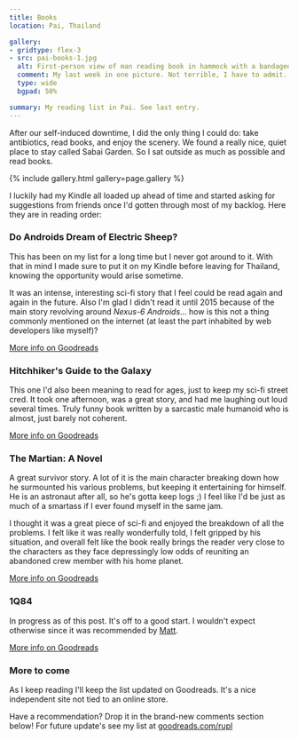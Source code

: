 ```yaml
---
title: Books
location: Pai, Thailand

gallery:
- gridtype: flex-3
- src: pai-books-1.jpg
  alt: First-person view of man reading book in hammock with a bandaged leg.
  comment: My last week in one picture. Not terrible, I have to admit.
  type: wide
  bgpad: 50%

summary: My reading list in Pai. See last entry.
---
```


After our self-induced downtime, I did the only thing I could do: take antibiotics, read books, and enjoy the scenery. We found a really nice, quiet place to stay called Sabai Garden. So I sat outside as much as possible and read books.

{% include gallery.html gallery=page.gallery %}

I luckily had my Kindle all loaded up ahead of time and started asking for suggestions from friends once I'd gotten through most of my backlog. Here they are in reading order:

### Do Androids Dream of Electric Sheep?

This has been on my list for a long time but I never got around to it. With that in mind I made sure to put it on my Kindle before leaving for Thailand, knowing the opportunity would arise sometime.

It was an intense, interesting sci-fi story that I feel could be read again and again in the future. Also I'm glad I didn't read it until 2015 because of the main story revolving around _Nexus-6 Androids_... how is this not a thing commonly mentioned on the internet (at least the part inhabited by web developers like myself)?

[More info on Goodreads](https://www.goodreads.com/book/show/7028848-do-androids-dream-of-electric-sheep)

### Hitchhiker's Guide to the Galaxy

This one I'd also been meaning to read for ages, just to keep my sci-fi street cred. It took one afternoon, was a great story, and had me laughing out loud several times. Truly funny book written by a sarcastic male humanoid who is almost, just barely not coherent.

[More info on Goodreads](https://www.goodreads.com/book/show/13535914-the-hitchhiker-s-guide-to-the-galaxy)

### The Martian: A Novel

A great survivor story. A lot of it is the main character breaking down how he surmounted his various problems, but keeping it entertaining for himself. He is an astronaut after all, so he's gotta keep logs ;) I feel like I'd be just as much of a smartass if I ever found myself in the same jam.

I thought it was a great piece of sci-fi and enjoyed the breakdown of all the problems. I felt like it was really wonderfully told, I felt gripped by his situation, and overall felt like the book really brings the reader very close to the characters as they face depressingly low odds of reuniting an abandoned crew member with his home planet.

[More info on Goodreads](https://www.goodreads.com/book/show/18401393-the-martian)

### 1Q84

In progress as of this post. It's off to a good start. I wouldn't expect otherwise since it was recommended by [Matt](https://twitter.com/alwaysworking).

[More info on Goodreads]()

### More to come

As I keep reading I'll keep the list updated on Goodreads. It's a nice independent site not tied to an online store.

Have a recommendation? Drop it in the brand-new comments section below! For future update's see my list at [goodreads.com/rupl](https://goodreads.com/rupl)
